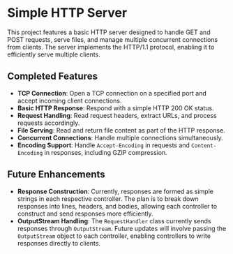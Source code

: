# Simple HTTP Server

This project features a basic HTTP server designed to handle GET and POST requests, serve files, and manage multiple concurrent connections from clients. The server implements the HTTP/1.1 protocol, enabling it to efficiently serve multiple clients.

## Completed Features

- **TCP Connection**: Open a TCP connection on a specified port and accept incoming client connections.
- **Basic HTTP Response**: Respond with a simple HTTP 200 OK status.
- **Request Handling**: Read request headers, extract URLs, and process requests accordingly.
- **File Serving**: Read and return file content as part of the HTTP response.
- **Concurrent Connections**: Handle multiple connections simultaneously.
- **Encoding Support**: Handle `Accept-Encoding` in requests and `Content-Encoding` in responses, including GZIP compression.

## Future Enhancements

- **Response Construction**: Currently, responses are formed as simple strings in each respective controller. The plan is to break down responses into lines, headers, and bodies, allowing each controller to construct and send responses more efficiently.
- **OutputStream Handling**: The `RequestHandler` class currently sends responses through `OutputStream`. Future updates will involve passing the `OutputStream` object to each controller, enabling controllers to write responses directly to clients.
